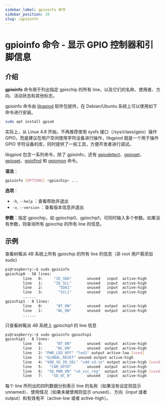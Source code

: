 ```yaml
---
sidebar_label: gpioinfo 命令
sidebar_position: 19
slug: /gpioinfo
---
```


# gpioinfo 命令 - 显示 GPIO 控制器和引脚信息



## 介绍

**gpioinfo** 命令用于列出指定 gpiochip 的所有 line，以及它们的名称、使用者、方向、活动状态和其他标志。

gpioinfo 命令由 [libgpiod](https://git.kernel.org/pub/scm/libs/libgpiod/libgpiod.git/) 软件包提供，在 Debian/Ubuntu 系统上可以使用如下命令进行安装。

```bash
sudo apt install gpiod
```

实际上，从 Linux 4.8 开始，不再推荐使用 sysfs 接口（/sys/class/gpio）操作 GPIO，而是建议在用户空间使用字符设备进行操作，libgpiod 就是一个用于操作 GPIO 字符设备的库，同时提供了一些工具，方便开发者进行调试。

libgpiod 包含一系列命令，除了 gpioinfo，还有 [gpiodetect](/linux-command/gpiodetect)、[gpioget](/linux-command/gpioget)、[gpioset](/linux-command/gpioset)、[gpiofind](/linux-command/gpiofind) 和 [gpiomon](/linux-command/gpiomon) 命令。

**语法**：

```bash
gpioinfo [OPTIONS] <gpiochip> ...
```

**选项**：

- `-h`, `--help` ：查看帮助并退出
- `-v`, `--version` ：查看版本信息并退出

**参数**：指定 gpiochip，如 gpiochip0、gpiochip1，可同时输入多个参数。如果没有参数，则查询所有 gpiochip 的所有 line 的信息。



## 示例

查看树莓派 4B 系统上所有 gpiochip 的所有 line 的信息（非 root 用户需添加 sudo）

```bash
pi@raspberry:~$ sudo gpioinfo
gpiochip0 - 58 lines:
        line   0:     "ID_SDA"       unused   input  active-high
        line   1:     "ID_SCL"       unused   input  active-high
        line   2:       "SDA1"       unused   input  active-high
        line   3:       "SCL1"       unused   input  active-high
        ......
gpiochip1 - 8 lines:
        line   0:      "BT_ON"       unused  output  active-high
        line   1:      "WL_ON"       unused  output  active-high
        ......
```

只查看树莓派 4B 系统上 gpiochip1 的 line 信息

```bash
pi@raspberry:~$ sudo gpioinfo gpiochip1
gpiochip1 - 8 lines:
        line   0:      "BT_ON"       unused  output  active-high
        line   1:      "WL_ON"       unused  output  active-high
        line   2: "PWR_LED_OFF" "led1" output active-low [used]
        line   3: "GLOBAL_RESET" unused output active-high
        line   4: "VDD_SD_IO_SEL" "vdd-sd-io" output active-high [used]
        line   5:   "CAM_GPIO"       unused  output  active-high
        line   6:  "SD_PWR_ON" "sd_vcc_reg"  output  active-high [used]
        line   7:    "SD_OC_N"       unused   input  active-high
```

每个 line 所列出的四列数据分别表示 line 的名称（如果没有设定则显示 unnamed）、使用情况（如果未被使用则显示 unused）、方向（input 或者 output）和有效电平（active-low 或者 active-high）。

